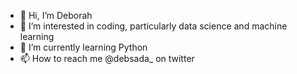 - 👋 Hi, I’m Deborah
- 👀 I’m interested in coding, particularly data science and machine learning
- 🌱 I’m currently learning Python 
- 📫 How to reach me @debsada_ on twitter 

<!---
debsada/debsada is a ✨ special ✨ repository because its `README.md` (this file) appears on your GitHub profile.
You can click the Preview link to take a look at your changes.
--->
